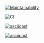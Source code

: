 [![Maintainability](https://api.codeclimate.com/v1/badges/6b98a2273a2067d553d9/maintainability)](https://codeclimate.com/github/kproger/frontend-project-lvl1/maintainability)


![CI](https://github.com/kproger/frontend-project-lvl1/workflows/CI/badge.svg)

[![asciicast](https://asciinema.org/a/364668.svg)](https://asciinema.org/a/364668)

[![asciicast](https://asciinema.org/a/364670.svg)](https://asciinema.org/a/364670)
